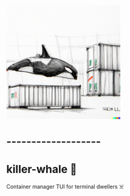 <p align="centre">
  <img style="width:300px" src="https://github.com/somnek/killer-whale/blob/main/src/logo.png?raw=true"/>
</p>

# -------------------
# killer-whale 🐳
Container manager TUI for terminal dwellers ☠️


